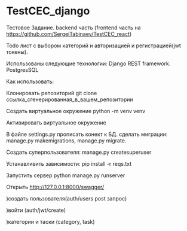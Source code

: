 # TestCEC_django

Тестовое Задание. backend часть (frontend часть на https://github.com/SergeiTabinaev/TestCEC_react) 

Todo лист с выбором категорий и авторизацией и регистрацией(jwt токены).

Использованы следующие технологии: Django REST framework. PostgresSQL

Как использовать: 

Клонировать репозиторий git clone ссылка_сгенерированная_в_вашем_репозитории 

Создать виртуальное окружение python -m venv venv 

Активировать виртуальное окружение 

В файле settings.py прописать конект к БД. сделать миграции: manage.py makemigrations, manage.py migrate. 

Cоздать суперпользователя: manage.py createsuperuser

Устанавливить зависимости: pip install -r reqs.txt 

Запустить сервер python manage.py runserver 

Открыть http://127.0.0.1:8000/swagger/

)создать пользователя(auth/users post запрос) 

)войти (auth/jwt/create)

)категории и таски (category, task)
